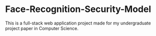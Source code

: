# Face-Recognition-Security-Model
This is a full-stack web application project made for my undergraduate project paper in Computer Science. 
